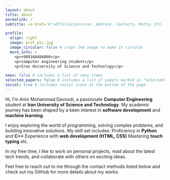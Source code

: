```yaml
---
layout: about
title: about
permalink: /
subtitle: <a href='#'>Affiliations</a>. Address. Contacts. Motto. Etc.

profile:
  align: right
  image: prof_pic.jpg
  image_circular: false # crops the image to make it circular
  more_info: >
    <p>+989168484860</p>
    <p>computer engineering student</p>
    <p>Iran University of Science and Technology</p>

news: false # includes a list of news items
selected_papers: false # includes a list of papers marked as "selected={true}"
social: true # includes social icons at the bottom of the page
---
```


Hi, I’m Amir Mohammad Davoodi, a passionate **Computer Engineering** student at **Iran University of Science and Technology**. My academic journey has been shaped by a keen interest in **software development** and **machine learning**.

I enjoy exploring the world of programming, solving complex problems, and building innovative solutions. My skill set includes:
Proficiency in **Python** and **C++**
Experience with **web development (HTML, CSS)**
Mastering **touch typing**
etc.

In my free time, I like to work on personal projects, read about the latest tech trends, and collaborate with others on exciting ideas.

Feel free to reach out to me through the contact methods listed below and check out my GitHub for more details about my works.


